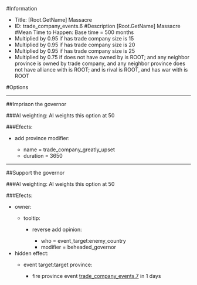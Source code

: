 #Information
 - Title: [Root.GetName] Massacre
 - ID: trade_company_events.6
#Description
[Root.GetName] Massacre
#Mean Time to Happen:
Base time = 500 months
 - Multiplied by 0.95 if has trade company size is 15
 - Multiplied by 0.95 if has trade company size is 20
 - Multiplied by 0.95 if has trade company size is 25
 - Multiplied by 0.75 if does not have owned by is ROOT; and any neighbor province is owned by trade company, and any neighbor province does not have alliance with is ROOT; and is rival is ROOT, and has war with is ROOT

#Options

___
##Imprison the governor

###AI weighting:
AI weights this option at 50


###Efects:<ul><li>add province modifier:</li><ul><li>name = trade_company_greatly_upset</li><li>duration = 3650</li></ul></ul>

___
##Support the governor

###AI weighting:
AI weights this option at 50


###Efects:<ul><li>owner:</li><ul><li>tooltip:</li><ul><li>reverse add opinion:</li><ul><li>who = event_target:enemy_country</li><li>modifier = beheaded_governor</li></ul></ul></ul><li>hidden effect:</li><ul><li>event target:target province:</li><ul><li>fire province event [trade_company_events.7](trade_company_events.7_slug) in 1 days</li></ul></ul></ul>
